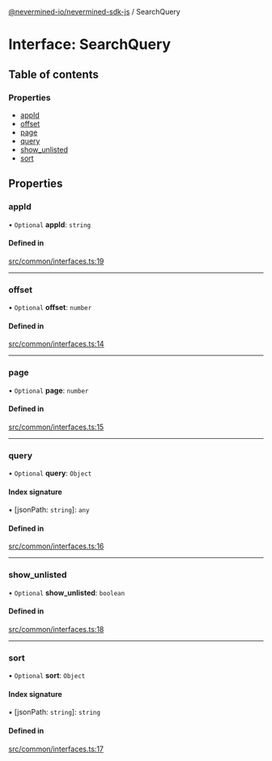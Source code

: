 [@nevermined-io/nevermined-sdk-js](../code-reference.md) / SearchQuery

# Interface: SearchQuery

## Table of contents

### Properties

- [appId](SearchQuery.md#appid)
- [offset](SearchQuery.md#offset)
- [page](SearchQuery.md#page)
- [query](SearchQuery.md#query)
- [show\_unlisted](SearchQuery.md#show_unlisted)
- [sort](SearchQuery.md#sort)

## Properties

### appId

• `Optional` **appId**: `string`

#### Defined in

[src/common/interfaces.ts:19](https://github.com/nevermined-io/sdk-js/blob/d43823e/src/common/interfaces.ts#L19)

___

### offset

• `Optional` **offset**: `number`

#### Defined in

[src/common/interfaces.ts:14](https://github.com/nevermined-io/sdk-js/blob/d43823e/src/common/interfaces.ts#L14)

___

### page

• `Optional` **page**: `number`

#### Defined in

[src/common/interfaces.ts:15](https://github.com/nevermined-io/sdk-js/blob/d43823e/src/common/interfaces.ts#L15)

___

### query

• `Optional` **query**: `Object`

#### Index signature

▪ [jsonPath: `string`]: `any`

#### Defined in

[src/common/interfaces.ts:16](https://github.com/nevermined-io/sdk-js/blob/d43823e/src/common/interfaces.ts#L16)

___

### show\_unlisted

• `Optional` **show\_unlisted**: `boolean`

#### Defined in

[src/common/interfaces.ts:18](https://github.com/nevermined-io/sdk-js/blob/d43823e/src/common/interfaces.ts#L18)

___

### sort

• `Optional` **sort**: `Object`

#### Index signature

▪ [jsonPath: `string`]: `string`

#### Defined in

[src/common/interfaces.ts:17](https://github.com/nevermined-io/sdk-js/blob/d43823e/src/common/interfaces.ts#L17)
